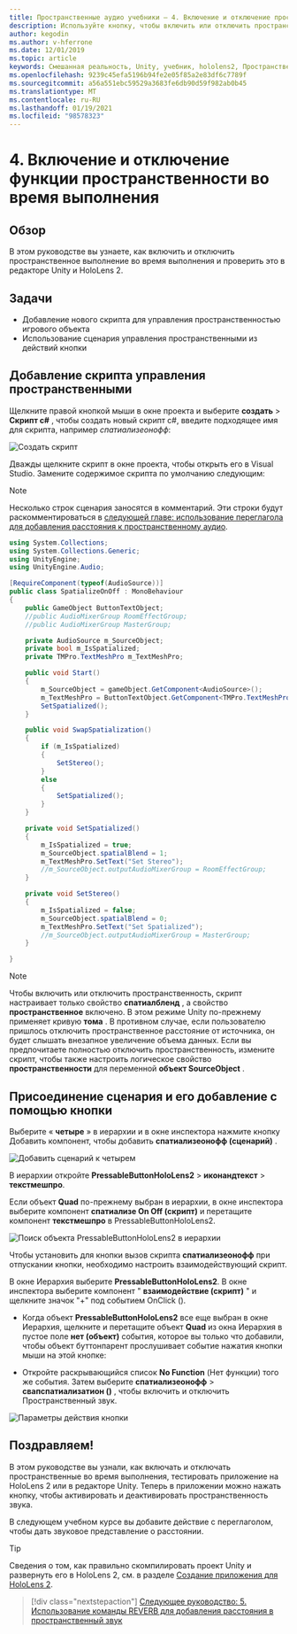 ```yaml
---
title: Пространственные аудио учебники — 4. Включение и отключение пространственного звука во время выполнения
description: Используйте кнопку, чтобы включить или отключить пространственность звука во время выполнения.
author: kegodin
ms.author: v-hferrone
ms.date: 12/01/2019
ms.topic: article
keywords: Смешанная реальность, Unity, учебник, hololens2, Пространственный звук, МРТК, набор средств для смешанной реальности, UWP, Windows 10, ХРТФ, функция передачи, связанная с HEAD, переглагол, Microsoft Спатиализер
ms.openlocfilehash: 9239c45efa5196b94fe2e05f85a2e83df6c7789f
ms.sourcegitcommit: a56a551ebc59529a3683fe6db90d59f982ab0b45
ms.translationtype: MT
ms.contentlocale: ru-RU
ms.lasthandoff: 01/19/2021
ms.locfileid: "98578323"
---
```

# <a name="4-enabling-and-disabling-spatialization-at-run-time"></a>4. Включение и отключение функции пространственности во время выполнения

## <a name="overview"></a>Обзор

В этом руководстве вы узнаете, как включить и отключить пространственное выполнение во время выполнения и проверить это в редакторе Unity и HoloLens 2.

## <a name="objectives"></a>Задачи

* Добавление нового скрипта для управления пространственностью игрового объекта
* Использование сценария управления пространственными из действий кнопки

## <a name="add-spatialization-control-script"></a>Добавление скрипта управления пространственными

 Щелкните правой кнопкой мыши в окне проекта и выберите **создать**  >  **Скрипт c#** , чтобы создать новый скрипт c#, введите подходящее имя для скрипта, например _спатиализеонофф_:

![Создать скрипт](images/spatial-audio/spatial-audio-04-section1-step1-1.png)

Дважды щелкните скрипт в окне проекта, чтобы открыть его в Visual Studio. Замените содержимое скрипта по умолчанию следующим:

> [!NOTE]
> Несколько строк сценария заносятся в комментарий. Эти строки будут раскомментироваться в [следующей главе: использование переглагола для добавления расстояния к пространственному аудио](unity-spatial-audio-ch5.md).

```c#
using System.Collections;
using System.Collections.Generic;
using UnityEngine;
using UnityEngine.Audio;

[RequireComponent(typeof(AudioSource))]
public class SpatializeOnOff : MonoBehaviour
{
    public GameObject ButtonTextObject;
    //public AudioMixerGroup RoomEffectGroup;
    //public AudioMixerGroup MasterGroup;

    private AudioSource m_SourceObject;
    private bool m_IsSpatialized;
    private TMPro.TextMeshPro m_TextMeshPro;

    public void Start()
    {
        m_SourceObject = gameObject.GetComponent<AudioSource>();
        m_TextMeshPro = ButtonTextObject.GetComponent<TMPro.TextMeshPro>();
        SetSpatialized();
    }

    public void SwapSpatialization()
    {
        if (m_IsSpatialized)
        {
            SetStereo();
        }
        else
        {
            SetSpatialized();
        }
    }

    private void SetSpatialized()
    {
        m_IsSpatialized = true;
        m_SourceObject.spatialBlend = 1;
        m_TextMeshPro.SetText("Set Stereo");
        //m_SourceObject.outputAudioMixerGroup = RoomEffectGroup;
    }

    private void SetStereo()
    {
        m_IsSpatialized = false;
        m_SourceObject.spatialBlend = 0;
        m_TextMeshPro.SetText("Set Spatialized");
        //m_SourceObject.outputAudioMixerGroup = MasterGroup;
    }

}
```

> [!NOTE]
> Чтобы включить или отключить пространственность, скрипт настраивает только свойство **спатиалбленд** , а свойство **пространственное** включено. В этом режиме Unity по-прежнему применяет кривую **тома** . В противном случае, если пользователю пришлось отключить пространственное расстояние от источника, он будет слышать внезапное увеличение объема данных.
> Если вы предпочитаете полностью отключить пространственность, измените скрипт, чтобы также настроить логическое свойство **пространственности** для переменной **объект SourceObject** .

## <a name="attach-your-script-and-drive-it-from-the-button"></a>Присоединение сценария и его добавление с помощью кнопки

Выберите « **четыре** » в иерархии и в окне инспектора нажмите кнопку Добавить компонент, чтобы добавить **спатиализеонофф (сценарий)** .

![Добавить сценарий к четырем](images/spatial-audio/spatial-audio-04-section2-step1-1.png)

В иерархии откройте **PressableButtonHoloLens2**  >  **иконандтекст**  >  **текстмешпро**.

Если объект **Quad** по-прежнему выбран в иерархии, в окне инспектора выберите компонент **спатиализе On Off (скрипт)** и перетащите компонент **текстмешпро** в PressableButtonHoloLens2.

![Поиск объекта PressableButtonHoloLens2 в иерархии](images/spatial-audio/spatial-audio-04-section2-step1-2.png)

Чтобы установить для кнопки вызов скрипта **спатиализеонофф** при отпускании кнопки, необходимо настроить взаимодействующий скрипт.

В окне Иерархия выберите **PressableButtonHoloLens2**. В окне инспектора выберите компонент " **взаимодействие (скрипт)** " и щелкните значок "+" под событием OnClick ().

* Когда объект **PressableButtonHoloLens2** все еще выбран в окне Иерархия, щелкните и перетащите объект **Quad** из окна Иерархия в пустое поле **нет (объект)** события, которое вы только что добавили, чтобы объект буттонпарент прослушивает событие нажатия кнопки мыши на этой кнопке:

* Откройте раскрывающийся список **No Function** (Нет функции) того же события. Затем выберите **спатиализеонофф**  >  **свапспатиализатион ()** , чтобы включить и отключить Пространственный звук.

![Параметры действия кнопки](images/spatial-audio/spatial-audio-04-section2-step1-3.png)

## <a name="congratulations"></a>Поздравляем!

В этом руководстве вы узнали, как включать и отключать пространственные во время выполнения, тестировать приложение на HoloLens 2 или в редакторе Unity. Теперь в приложении можно нажать кнопку, чтобы активировать и деактивировать пространственность звука.

В следующем учебном курсе вы добавите действие с переглаголом, чтобы дать звуковое представление о расстоянии.

> [!TIP]
> Сведения о том, как правильно скомпилировать проект Unity и развернуть его в HoloLens 2, см. в разделе [Создание приложения для HoloLens 2](mr-learning-base-02.md#building-your-application-to-your-hololens-2).

> [!div class="nextstepaction"]
> [Следующее руководство: 5. Использование команды REVERB для добавления расстояния в пространственный звук](unity-spatial-audio-ch5.md)
